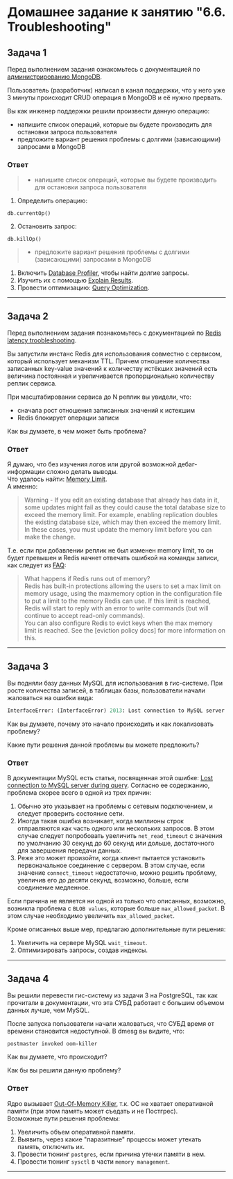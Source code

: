 # Домашнее задание к занятию "6.6. Troubleshooting"

## Задача 1

Перед выполнением задания ознакомьтесь с документацией по [администрированию MongoDB](https://docs.mongodb.com/manual/administration/).

Пользователь (разработчик) написал в канал поддержки, что у него уже 3 минуты происходит CRUD операция в MongoDB и её 
нужно прервать. 

Вы как инженер поддержки решили произвести данную операцию:
- напишите список операций, которые вы будете производить для остановки запроса пользователя
- предложите вариант решения проблемы с долгими (зависающими) запросами в MongoDB

### Ответ


> - напишите список операций, которые вы будете производить для остановки запроса пользователя

1) Определить операцию:
```shell
db.currentOp()
```
2) Остановить запрос:
```shell
db.killOp()
```


> - предложите вариант решения проблемы с долгими (зависающими) запросами в MongoDB

1) Включить [Database Profiler](https://www.mongodb.com/docs/manual/tutorial/manage-the-database-profiler/), чтобы найти долгие запросы.
2) Изучить их с помощью [Explain Results](https://www.mongodb.com/docs/manual/reference/explain-results/).
3) Провести оптимизацию: [Query Optimization](https://www.mongodb.com/docs/manual/core/query-optimization/).


---

## Задача 2

Перед выполнением задания познакомьтесь с документацией по [Redis latency troobleshooting](https://redis.io/topics/latency).

Вы запустили инстанс Redis для использования совместно с сервисом, который использует механизм TTL. 
Причем отношение количества записанных key-value значений к количеству истёкших значений есть величина постоянная и
увеличивается пропорционально количеству реплик сервиса. 

При масштабировании сервиса до N реплик вы увидели, что:
- сначала рост отношения записанных значений к истекшим
- Redis блокирует операции записи

Как вы думаете, в чем может быть проблема?
 
### Ответ

Я думаю, что без изучения логов или другой возможной дебаг-информации сложно делать выводы.  
Что удалось найти: [Memory Limit](https://docs.redis.com/latest/rs/concepts/memory-performance/memory-limit/).  
А именно:
> Warning - If you edit an existing database that already has data in it, some updates might fail as they could cause the total database size to exceed the memory limit. For example, enabling replication doubles the existing database size, which may then exceed the memory limit.  
In these cases, you must update the memory limit before you can make the change.

Т.е. если при добавлении реплик не был изменен memory limit, то он будет превышен и Redis начнет отвечать ошибкой на команды записи, как следует из [FAQ](https://redis.io/docs/getting-started/faq/):
> What happens if Redis runs out of memory?  
Redis has built-in protections allowing the users to set a max limit on memory usage, using the maxmemory option in the configuration file to put a limit to the memory Redis can use. If this limit is reached, Redis will start to reply with an error to write commands (but will continue to accept read-only commands).  
You can also configure Redis to evict keys when the max memory limit is reached. See the [eviction policy docs] for more information on this.

---

## Задача 3

Вы подняли базу данных MySQL для использования в гис-системе. При росте количества записей, в таблицах базы,
пользователи начали жаловаться на ошибки вида:
```python
InterfaceError: (InterfaceError) 2013: Lost connection to MySQL server during query u'SELECT..... '
```

Как вы думаете, почему это начало происходить и как локализовать проблему?

Какие пути решения данной проблемы вы можете предложить?

### Ответ

В документации MySQL есть статья, посвященная этой ошибке: [Lost connection to MySQL server during query](https://dev.mysql.com/doc/refman/8.0/en/error-lost-connection.html). 
Согласно ее содержанию, проблема скорее всего в одной из трех причин:
1) Обычно это указывает на проблемы с сетевым подключением, и следует проверить состояние сети.
2) Иногда такая ошибка возникает, когда миллионы строк отправляются как часть одного или нескольких запросов. В этом случае следует попробовать увеличить ```net_read_timeout``` с значения по умолчанию 30 секунд до 60 секунд или дольше, достаточного для завершения передачи данных.
3) Реже это может произойти, когда клиент пытается установить первоначальное соединение с сервером. В этом случае, если значение ```connect_timeout``` недостаточно, можно решить проблему, увеличив его до десяти секунд, возможно, больше, если соединение медленное.

Если причина не является ни одной из только что описанных, возможно, возникла проблема c ```BLOB values```, которые больше ```max_allowed_packet```. В этом случае необходимо увеличить ```max_allowed_packet```.

Кроме описанных выше мер, предлагаю дополнительные пути решения:
1) Увеличить на сервере MySQL ```wait_timeout```.
2) Оптимизировать запросы, создав индексы.

---

## Задача 4


Вы решили перевести гис-систему из задачи 3 на PostgreSQL, так как прочитали в документации, что эта СУБД работает с 
большим объемом данных лучше, чем MySQL.

После запуска пользователи начали жаловаться, что СУБД время от времени становится недоступной. В dmesg вы видите, что:

`postmaster invoked oom-killer`

Как вы думаете, что происходит?

Как бы вы решили данную проблему?

### Ответ

Ядро вызывает [Out-Of-Memory Killer](https://docs.kernel.org/admin-guide/mm/concepts.html?highlight=oom%20killer#oom-killer), т.к. ОС не хватает оперативной памяти (при этом память может съедать и не Постгрес).  
Возможные пути решения проблемы:
1) Увеличить объем оперативной памяти.
2) Выявить, через какие "паразитные" процессы может утекать память, отключить их.
3) Провести тюнинг ```postgres```, если причина утечки памяти в нем.
4) Провести тюнинг ```sysctl``` в части ```memory management```.

---